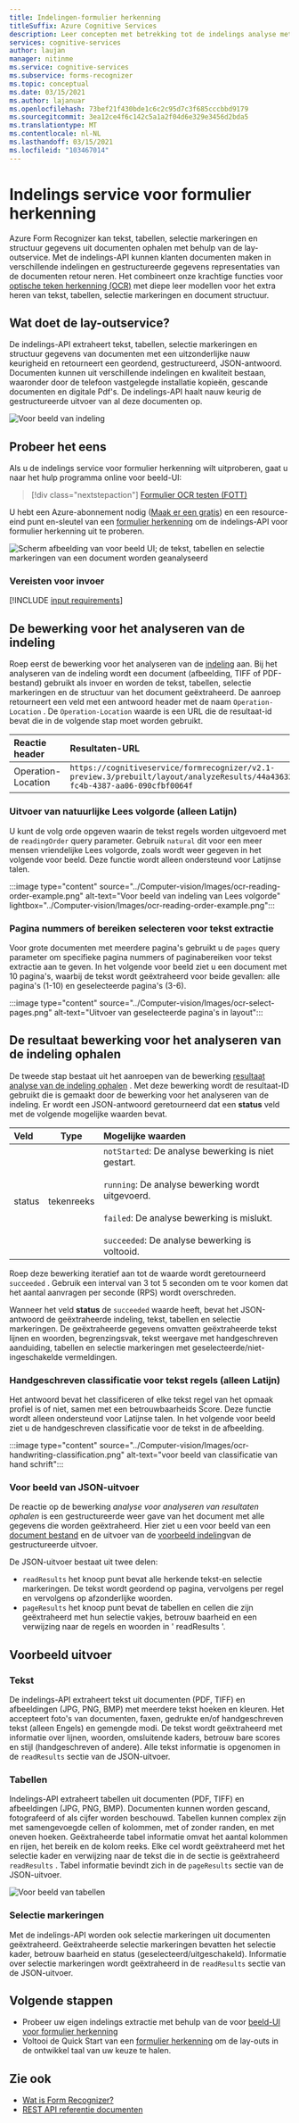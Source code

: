 ```yaml
---
title: Indelingen-formulier herkenning
titleSuffix: Azure Cognitive Services
description: Leer concepten met betrekking tot de indelings analyse met de Form Recognizer API-gebruik en limieten.
services: cognitive-services
author: laujan
manager: nitinme
ms.service: cognitive-services
ms.subservice: forms-recognizer
ms.topic: conceptual
ms.date: 03/15/2021
ms.author: lajanuar
ms.openlocfilehash: 73bef21f430bde1c6c2c95d7c3f685cccbbd9179
ms.sourcegitcommit: 3ea12ce4f6c142c5a1a2f04d6e329e3456d2bda5
ms.translationtype: MT
ms.contentlocale: nl-NL
ms.lasthandoff: 03/15/2021
ms.locfileid: "103467014"
---
```

# <a name="form-recognizer-layout-service"></a>Indelings service voor formulier herkenning

Azure Form Recognizer kan tekst, tabellen, selectie markeringen en structuur gegevens uit documenten ophalen met behulp van de lay-outservice. Met de indelings-API kunnen klanten documenten maken in verschillende indelingen en gestructureerde gegevens representaties van de documenten retour neren. Het combineert onze krachtige functies voor [optische teken herkenning (OCR)](../computer-vision/concept-recognizing-text.md) met diepe leer modellen voor het extra heren van tekst, tabellen, selectie markeringen en document structuur. 

## <a name="what-does-the-layout-service-do"></a>Wat doet de lay-outservice?

De indelings-API extraheert tekst, tabellen, selectie markeringen en structuur gegevens van documenten met een uitzonderlijke nauw keurigheid en retourneert een geordend, gestructureerd, JSON-antwoord. Documenten kunnen uit verschillende indelingen en kwaliteit bestaan, waaronder door de telefoon vastgelegde installatie kopieën, gescande documenten en digitale Pdf's. De indelings-API haalt nauw keurig de gestructureerde uitvoer van al deze documenten op.

![Voor beeld van indeling](./media/layout-tool-example.JPG)

## <a name="try-it-out"></a>Probeer het eens

Als u de indelings service voor formulier herkenning wilt uitproberen, gaat u naar het hulp programma online voor beeld-UI:

> [!div class="nextstepaction"]
> [Formulier OCR testen (FOTT)](https://fott-preview.azurewebsites.net)

U hebt een Azure-abonnement nodig ([Maak er een gratis](https://azure.microsoft.com/free/cognitive-services)) en een resource-eind punt en-sleutel van een [formulier herkenning](https://ms.portal.azure.com/#create/Microsoft.CognitiveServicesFormRecognizer) om de indelings-API voor formulier herkenning uit te proberen. 

![Scherm afbeelding van voor beeld UI; de tekst, tabellen en selectie markeringen van een document worden geanalyseerd](./media/analyze-layout.png)

### <a name="input-requirements"></a>Vereisten voor invoer 

[!INCLUDE [input requirements](./includes/input-requirements-receipts.md)]

## <a name="the-analyze-layout-operation"></a>De bewerking voor het analyseren van de indeling

Roep eerst de bewerking voor het analyseren van de [indeling](https://westcentralus.dev.cognitive.microsoft.com/docs/services/form-recognizer-api-v2-1-preview-3/operations/AnalyzeLayoutAsync) aan. Bij het analyseren van de indeling wordt een document (afbeelding, TIFF of PDF-bestand) gebruikt als invoer en worden de tekst, tabellen, selectie markeringen en de structuur van het document geëxtraheerd. De aanroep retourneert een veld met een antwoord header met de naam `Operation-Location` . De `Operation-Location` waarde is een URL die de resultaat-id bevat die in de volgende stap moet worden gebruikt.

|Reactie header| Resultaten-URL |
|:-----|:----|
|Operation-Location | `https://cognitiveservice/formrecognizer/v2.1-preview.3/prebuilt/layout/analyzeResults/44a436324-fc4b-4387-aa06-090cfbf0064f` |

### <a name="natural-reading-order-output-latin-only"></a>Uitvoer van natuurlijke Lees volgorde (alleen Latijn)

U kunt de volg orde opgeven waarin de tekst regels worden uitgevoerd met de `readingOrder` query parameter. Gebruik `natural` dit voor een meer mensen vriendelijke Lees volgorde, zoals wordt weer gegeven in het volgende voor beeld. Deze functie wordt alleen ondersteund voor Latijnse talen.

:::image type="content" source="../Computer-vision/Images/ocr-reading-order-example.png" alt-text="Voor beeld van indeling van Lees volgorde" lightbox="../Computer-vision/Images/ocr-reading-order-example.png":::

### <a name="select-page-numbers-or-ranges-for-text-extraction"></a>Pagina nummers of bereiken selecteren voor tekst extractie

Voor grote documenten met meerdere pagina's gebruikt u de `pages` query parameter om specifieke pagina nummers of paginabereiken voor tekst extractie aan te geven. In het volgende voor beeld ziet u een document met 10 pagina's, waarbij de tekst wordt geëxtraheerd voor beide gevallen: alle pagina's (1-10) en geselecteerde pagina's (3-6).

:::image type="content" source="../Computer-vision/Images/ocr-select-pages.png" alt-text="Uitvoer van geselecteerde pagina's in layout":::

## <a name="the-get-analyze-layout-result-operation"></a>De resultaat bewerking voor het analyseren van de indeling ophalen

De tweede stap bestaat uit het aanroepen van de bewerking [resultaat analyse van de indeling ophalen](https://westcentralus.dev.cognitive.microsoft.com/docs/services/form-recognizer-api-v2-1-preview-3/operations/GetAnalyzeLayoutResult) . Met deze bewerking wordt de resultaat-ID gebruikt die is gemaakt door de bewerking voor het analyseren van de indeling. Er wordt een JSON-antwoord geretourneerd dat een **status** veld met de volgende mogelijke waarden bevat. 

|Veld| Type | Mogelijke waarden |
|:-----|:----:|:----|
|status | tekenreeks | `notStarted`: De analyse bewerking is niet gestart.<br /><br />`running`: De analyse bewerking wordt uitgevoerd.<br /><br />`failed`: De analyse bewerking is mislukt.<br /><br />`succeeded`: De analyse bewerking is voltooid.|

Roep deze bewerking iteratief aan tot de waarde wordt geretourneerd `succeeded` . Gebruik een interval van 3 tot 5 seconden om te voor komen dat het aantal aanvragen per seconde (RPS) wordt overschreden.

Wanneer het veld **status** de `succeeded` waarde heeft, bevat het JSON-antwoord de geëxtraheerde indeling, tekst, tabellen en selectie markeringen. De geëxtraheerde gegevens omvatten geëxtraheerde tekst lijnen en woorden, begrenzingsvak, tekst weergave met handgeschreven aanduiding, tabellen en selectie markeringen met geselecteerde/niet-ingeschakelde vermeldingen. 

### <a name="handwritten-classification-for-text-lines-latin-only"></a>Handgeschreven classificatie voor tekst regels (alleen Latijn)

Het antwoord bevat het classificeren of elke tekst regel van het opmaak profiel is of niet, samen met een betrouwbaarheids Score. Deze functie wordt alleen ondersteund voor Latijnse talen. In het volgende voor beeld ziet u de handgeschreven classificatie voor de tekst in de afbeelding.

:::image type="content" source="../Computer-vision/Images/ocr-handwriting-classification.png" alt-text="voor beeld van classificatie van hand schrift":::

### <a name="sample-json-output"></a>Voor beeld van JSON-uitvoer

De reactie op de bewerking *analyse voor analyseren van resultaten ophalen* is een gestructureerde weer gave van het document met alle gegevens die worden geëxtraheerd. Hier ziet u een voor beeld van een [document bestand](https://github.com/Azure-Samples/cognitive-services-REST-api-samples/tree/master/curl/form-recognizer/sample-layout.pdf) en de uitvoer van de [voorbeeld indeling](https://github.com/Azure-Samples/cognitive-services-REST-api-samples/tree/master/curl/form-recognizer/sample-layout-output.json)van de gestructureerde uitvoer.

De JSON-uitvoer bestaat uit twee delen:

* `readResults` het knoop punt bevat alle herkende tekst-en selectie markeringen. De tekst wordt geordend op pagina, vervolgens per regel en vervolgens op afzonderlijke woorden. 
* `pageResults` het knoop punt bevat de tabellen en cellen die zijn geëxtraheerd met hun selectie vakjes, betrouw baarheid en een verwijzing naar de regels en woorden in ' readResults '.

## <a name="example-output"></a>Voorbeeld uitvoer

### <a name="text"></a>Tekst

De indelings-API extraheert tekst uit documenten (PDF, TIFF) en afbeeldingen (JPG, PNG, BMP) met meerdere tekst hoeken en kleuren. Het accepteert foto's van documenten, faxen, gedrukte en/of handgeschreven tekst (alleen Engels) en gemengde modi. De tekst wordt geëxtraheerd met informatie over lijnen, woorden, omsluitende kaders, betrouw bare scores en stijl (handgeschreven of andere). Alle tekst informatie is opgenomen in de `readResults` sectie van de JSON-uitvoer. 

### <a name="tables"></a>Tabellen

Indelings-API extraheert tabellen uit documenten (PDF, TIFF) en afbeeldingen (JPG, PNG, BMP). Documenten kunnen worden gescand, fotografeerd of als cijfer worden beschouwd. Tabellen kunnen complex zijn met samengevoegde cellen of kolommen, met of zonder randen, en met oneven hoeken. Geëxtraheerde tabel informatie omvat het aantal kolommen en rijen, het bereik en de kolom reeks. Elke cel wordt geëxtraheerd met het selectie kader en verwijzing naar de tekst die in de sectie is geëxtraheerd `readResults` . Tabel informatie bevindt zich in de `pageResults` sectie van de JSON-uitvoer. 

![Voor beeld van tabellen](./media/tables-example.jpg)

### <a name="selection-marks"></a>Selectie markeringen

Met de indelings-API worden ook selectie markeringen uit documenten geëxtraheerd. Geëxtraheerde selectie markeringen bevatten het selectie kader, betrouw baarheid en status (geselecteerd/uitgeschakeld). Informatie over selectie markeringen wordt geëxtraheerd in de `readResults` sectie van de JSON-uitvoer. 

## <a name="next-steps"></a>Volgende stappen

* Probeer uw eigen indelings extractie met behulp van de voor [beeld-UI voor formulier herkenning](https://fott-preview.azurewebsites.net/)
* Voltooi de Quick Start van een [formulier herkenning](quickstarts/client-library.md) om de lay-outs in de ontwikkel taal van uw keuze te halen.

## <a name="see-also"></a>Zie ook

* [Wat is Form Recognizer?](./overview.md)
* [REST API referentie documenten](https://westcentralus.dev.cognitive.microsoft.com/docs/services/form-recognizer-api-v2-1-preview-3/operations/AnalyzeLayoutAsync)
